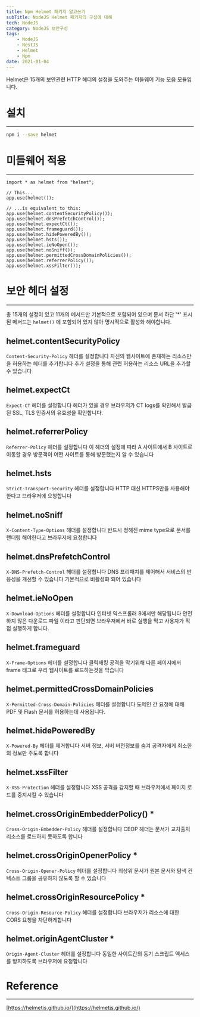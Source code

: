 ```yaml
---
title: Npm Helmet 패키지 알고쓰기
subTitle: NodeJS Helmet 패키지의 구성에 대해
tech: NodeJS
category: NodeJS 보안구성
tags:
	- NodeJS
	- NestJS
	- Helmet
	- Npm
date: 2021-01-04
---
```


Helmet은 15개의 보안관련 HTTP 헤더의 설정을 도와주는 미들웨어 기능 모음 모듈입니다.

# 설치

---

```bash
npm i --save helmet
```

# 미들웨어 적용

---

```tsx
import * as helmet from "helmet";

// This...
app.use(helmet());

// ...is equivalent to this:
app.use(helmet.contentSecurityPolicy());
app.use(helmet.dnsPrefetchControl());
app.use(helmet.expectCt());
app.use(helmet.frameguard());
app.use(helmet.hidePoweredBy());
app.use(helmet.hsts());
app.use(helmet.ieNoOpen());
app.use(helmet.noSniff());
app.use(helmet.permittedCrossDomainPolicies());
app.use(helmet.referrerPolicy());
app.use(helmet.xssFilter());
```

# 보안 헤더 설정

---

총 15개의 설정이 있고 11개의 메서드만 기본적으로 포함되어 있으며
문서 하단 '\*' 표시된 메서드는 `helmet()` 에 포함되어 있지 않아 명시적으로 활성화 해야합니다.

## helmet.contentSecurityPolicy

`Content-Security-Policy` 헤더를 설정합니다
자신의 웹사이트에 존재하는 리소스만을 허용하는 헤더를 추가합니다
추가 설정을 통해 관련 허용하는 리소스 URL을 추가할 수 있습니다

## helmet.expectCt

`Expect-CT` 헤더를 설정합니다
헤더가 있을 경우 브라우저가 CT logs를 확인해서 발급된 SSL, TLS 인증서의 유효성을 확인합니다.

## helmet.referrerPolicy

`Referrer-Policy` 헤더를 설정합니다
이 헤더의 설정에 따라 A 사이트에서 B 사이트로 이동할 경우 방문객이 어떤 사이트를 통해 방문했는지 알 수 있습니다

## helmet.hsts

`Strict-Transport-Security` 헤더를 설정합니다
HTTP 대신 HTTPS만을 사용해야한다고 브라우저에 요청합니다

## helmet.noSniff

`X-Content-Type-Options` 헤더를 설정합니다
반드시 정해진 mime type으로 문서를 랜더링 해야한다고 브라우저에 요청합니다

## helmet.dnsPrefetchControl

`X-DNS-Prefetch-Control` 헤더를 설정합니다
DNS 프리패치를 제어해서 서비스의 반응성을 개선할 수 있습니다
기본적으로 비활성화 되어 있습니다

## helmet.ieNoOpen

`X-Download-Options` 헤더를 설정합니다 인터넷 익스프롤러 8에서만 해당됩니다
안전하지 않은 다운로드 파일 이라고 판단되면 브라우저에서 바로 실행을 막고 사용자가 직접 실행하게 합니다.

## helmet.frameguard

`X-Frame-Options` 헤더를 설정합니다
클릭재킹 공격을 막기위해 다른 페이지에서 frame 태그로 우리 웹사이트를 로드하는것을 막습니다

## helmet.permittedCrossDomainPolicies

`X-Permitted-Cross-Domain-Policies` 헤더를 설정합니다
도메인 간 요청에 대해 PDF 및 Flash 문서를 허용하는데 사용됩니다.

## helmet.hidePoweredBy

`X-Powered-By` 헤더를 제거합니다
서버 정보, 서버 버전정보를 숨겨 공격자에게 최소한의 정보만 주도록 합니다

## helmet.xssFilter

`X-XSS-Protection` 헤더를 설정합니다
XSS 공격을 감지할 때 브라우저에서 페이지 로드를 중지시킬 수 있습니다

## helmet.crossOriginEmbedderPolicy() \*

`Cross-Origin-Embedder-Policy` 헤더를 설정합니다
CEOP 헤더는 문서가 교차출처 리소스를 로드하지 못하도록 합니다

## helmet.crossOriginOpenerPolicy \*

`Cross-Origin-Opener-Policy` 헤더를 설정합니다
최상위 문서가 원본 문서와 탐색 컨텍스트 그룹을 공유하지 않도록 할 수 있습니다

## helmet.crossOriginResourcePolicy \*

`Cross-Origin-Resource-Policy` 헤더를 설정합니다
브라우저가 리소스에 대한 CORS 요청을 차단하게합니다

## helmet.originAgentCluster \*

`Origin-Agent-Cluster` 헤더를 설정합니다
동일한 사이트간의 동기 스크립트 액세스를 방지하도록 브라우저에 요청합니다

# Reference

---

[https://helmetjs.github.io/](https://helmetjs.github.io/)
